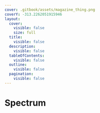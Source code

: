 ```yaml
---
cover: .gitbook/assets/magazine_thing.png
coverY: -313.2262051915946
layout:
  cover:
    visible: false
    size: full
  title:
    visible: false
  description:
    visible: false
  tableOfContents:
    visible: false
  outline:
    visible: false
  pagination:
    visible: false
---
```


# Spectrum



<div data-full-width="true">

<figure><img src=".gitbook/assets/Spectrum Wallpaper 16.png" alt=""><figcaption></figcaption></figure>

</div>
